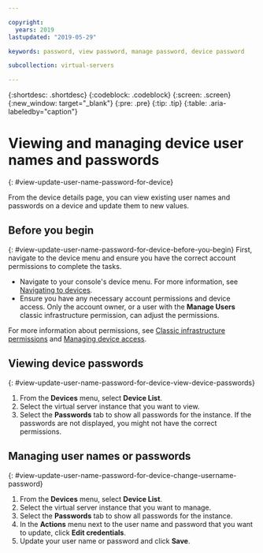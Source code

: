 ```yaml
---

copyright:
  years: 2019
lastupdated: "2019-05-29"

keywords: password, view password, manage password, device password

subcollection: virtual-servers

---
```


{:shortdesc: .shortdesc}
{:codeblock: .codeblock}
{:screen: .screen}
{:new_window: target="_blank"}
{:pre: .pre}
{:tip: .tip}
{:table: .aria-labeledby="caption"}

# Viewing and managing device user names and passwords
{: #view-update-user-name-password-for-device}

From the device details page, you can view existing user names and passwords on a device and update them to new values.

## Before you begin
{: #view-update-user-name-password-for-device-before-you-begin}
First, navigate to the device menu and ensure you have the correct account permissions to complete the tasks. 

* Navigate to your console's device menu. For more information, see [Navigating to devices](/docs/vsi?topic=virtual-servers-navigating-devices).
* Ensure you have any necessary account permissions and device access. Only the account owner, or a user with the **Manage Users** classic infrastructure permission, can adjust the permissions. 

For more information about permissions, see [Classic infrastructure permissions](/docs/iam?topic=iam-infrapermission#infrapermission) and [Managing device access](/docs/vsi?topic=virtual-servers-managing-device-access).

## Viewing device passwords
{: #view-update-user-name-password-for-device-view-device-passwords}

1. From the **Devices** menu, select **Device List**.
2. Select the virtual server instance that you want to view.
3. Select the **Passwords** tab to show all passwords for the instance. If the passwords are not displayed, you might not have the correct permissions. 

## Managing user names or passwords
{: #view-update-user-name-password-for-device-change-username-password}

1. From the **Devices** menu, select **Device List**.
2. Select the virtual server instance that you want to manage.
3. Select the **Passwords** tab to show all passwords for the instance.
4. In the **Actions** menu next to the user name and password that you want to update, click **Edit credentials**. 
5. Update your user name or password and click **Save**. 
